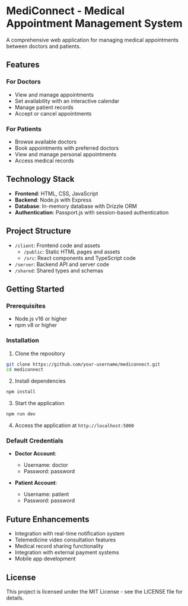 # MediConnect - Medical Appointment Management System

A comprehensive web application for managing medical appointments between doctors and patients.

## Features

### For Doctors
- View and manage appointments
- Set availability with an interactive calendar
- Manage patient records
- Accept or cancel appointments

### For Patients
- Browse available doctors
- Book appointments with preferred doctors
- View and manage personal appointments
- Access medical records

## Technology Stack

- **Frontend**: HTML, CSS, JavaScript
- **Backend**: Node.js with Express
- **Database**: In-memory database with Drizzle ORM
- **Authentication**: Passport.js with session-based authentication

## Project Structure

- `/client`: Frontend code and assets
  - `/public`: Static HTML pages and assets
  - `/src`: React components and TypeScript code
- `/server`: Backend API and server code
- `/shared`: Shared types and schemas

## Getting Started

### Prerequisites

- Node.js v16 or higher
- npm v8 or higher

### Installation

1. Clone the repository
```bash
git clone https://github.com/your-username/mediconnect.git
cd mediconnect
```

2. Install dependencies
```bash
npm install
```

3. Start the application
```bash
npm run dev
```

4. Access the application at `http://localhost:5000`

### Default Credentials

- **Doctor Account**:
  - Username: doctor
  - Password: password

- **Patient Account**:
  - Username: patient
  - Password: password

## Future Enhancements

- Integration with real-time notification system
- Telemedicine video consultation features
- Medical record sharing functionality
- Integration with external payment systems
- Mobile app development

## License

This project is licensed under the MIT License - see the LICENSE file for details.